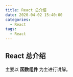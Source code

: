 ```yaml
---
title: React 总介绍
date: 2020-04-02 15:40:00
categories:
  - React
tags:
  - React
---
```


## React 总介绍

主要以 **函数组件** 为主进行讲解。
